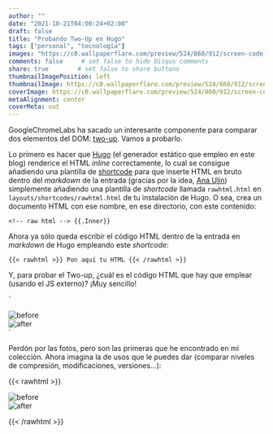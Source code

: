 ```yaml
---
author: ""
date: "2021-10-21T04:00:24+02:00"
draft: false
title: "Probando Two-Up en Hugo"
tags: ["personal", "tecnología"]
images: "https://c0.wallpaperflare.com/preview/524/860/912/screen-code-coding-programming.jpg"
comments: false     # set false to hide Disqus comments
share: true        # set false to share buttons
thumbnailImagePosition: left
thumbnailImage: https://c0.wallpaperflare.com/preview/524/860/912/screen-code-coding-programming.jpg
coverImage: https://c0.wallpaperflare.com/preview/524/860/912/screen-code-coding-programming.jpg
metaAlignment: center
coverMeta: out
---
```


GoogleChromeLabs ha sacado un interesante componente para comparar dos elementos del DOM: [two-up](https://github.com/GoogleChromeLabs/two-up). Vamos a probarlo.

<!--more-->

Lo primero es hacer que [Hugo](https://gohugo.io) (el generador estático que empleo en este blog) renderice el HTML *inline* correctamente, lo cual se consigue añadiendo una plantilla de [shortcode](https://gohugo.io/templates/shortcode-templates/) para que inserte HTML en bruto dentro del *markdown* de la entrada (gracias por la idea, [Ana Ulin](https://anaulin.org/blog/hugo-raw-html-shortcode/)) simplemente añadiendo una plantilla de *shortcode* llamada `rawhtml.html` en `layouts/shortcodes/rawhtml.html` de tu instalación de Hugo. O sea, crea un documento HTML con ese nombre, en ese directorio, con este contenido:

`<!-- raw html -->
{{.Inner}}
`

Ahora ya sólo queda escribir el código HTML dentro de la entrada en *markdown* de Hugo empleando este *shortcode*:

`{{< rawhtml >}}
    Pon aquí tu HTML
{{< /rawhtml >}}
`

Y, para probar el Two-up, ¿cuál es el código HTML que hay que emplear (usando el JS externo)? ¡Muy sencillo!

`<script src="https://unpkg.com/two-up-element@1"></script>

<two-up>
  <div><img src="https://lh3.googleusercontent.com/t-t_jepUsuxueR9K1FIYOybuiefOriG6fCrxBJSHWs56dPvztmrcknPmkemzQSlr38T9HJC6LwOfaVD0yLmpaB0ydCLHqwv8jfaJ9V50OWNORczRJjgD5uoAt1VQZ1BWLX3ueEq3NeU=w1920-h1080" alt="before"></div>
  <div><img src="https://lh3.googleusercontent.com/DBgFrRegPOAmVbaDj_ecDZdn5nJ5B_YeTtj3YtO2gMMgPC5hIqk2m-fVfjWOPj7hG0-C7A6FxQcqILUSR0hM98uKuxwWJHA6mVGZEsgwqzeqLowftjeUnfNp10xS6bzQ7IDUoDl6Mq4=w1920-h1080" alt="after"></div>
  `

Perdón por las fotos, pero son las primeras que he encontrado en mi colección. Ahora imagina la de usos que le puedes dar (comparar niveles de compresión, modificaciones, versiones...):

{{< rawhtml >}}

<script src="https://unpkg.com/two-up-element@1"></script>

<two-up>
  <div><img src="https://lh3.googleusercontent.com/t-t_jepUsuxueR9K1FIYOybuiefOriG6fCrxBJSHWs56dPvztmrcknPmkemzQSlr38T9HJC6LwOfaVD0yLmpaB0ydCLHqwv8jfaJ9V50OWNORczRJjgD5uoAt1VQZ1BWLX3ueEq3NeU=w1920-h1080" alt="before"></div>
  <div><img src="https://lh3.googleusercontent.com/DBgFrRegPOAmVbaDj_ecDZdn5nJ5B_YeTtj3YtO2gMMgPC5hIqk2m-fVfjWOPj7hG0-C7A6FxQcqILUSR0hM98uKuxwWJHA6mVGZEsgwqzeqLowftjeUnfNp10xS6bzQ7IDUoDl6Mq4=w1920-h1080" alt="after"></div>
</two-up>

{{< /rawhtml >}}
